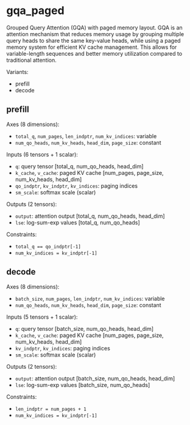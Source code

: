 # gqa_paged

Grouped Query Attention (GQA) with paged memory layout. GQA is an attention mechanism that reduces memory usage by grouping multiple query heads to share the same key-value heads, while using a paged memory system for efficient KV cache management. This allows for variable-length sequences and better memory utilization compared to traditional attention.

Variants:
- prefill
- decode

## prefill

Axes (8 dimensions):
- `total_q`, `num_pages`, `len_indptr`, `num_kv_indices`: variable
- `num_qo_heads`, `num_kv_heads`, `head_dim`, `page_size`: constant

Inputs (6 tensors + 1 scalar):
- `q`: query tensor [total_q, num_qo_heads, head_dim]
- `k_cache`, `v_cache`: paged KV cache [num_pages, page_size, num_kv_heads, head_dim]
- `qo_indptr`, `kv_indptr`, `kv_indices`: paging indices
- `sm_scale`: softmax scale (scalar)

Outputs (2 tensors):
- `output`: attention output [total_q, num_qo_heads, head_dim]
- `lse`: log-sum-exp values [total_q, num_qo_heads]

Constraints:
- `total_q == qo_indptr[-1]`
- `num_kv_indices = kv_indptr[-1]`

## decode

Axes (8 dimensions):
- `batch_size`, `num_pages`, `len_indptr`, `num_kv_indices`: variable
- `num_qo_heads`, `num_kv_heads`, `head_dim`, `page_size`: constant

Inputs (5 tensors + 1 scalar):
- `q`: query tensor [batch_size, num_qo_heads, head_dim]
- `k_cache`, `v_cache`: paged KV cache [num_pages, page_size, num_kv_heads, head_dim]
- `kv_indptr`, `kv_indices`: paging indices
- `sm_scale`: softmax scale (scalar)

Outputs (2 tensors):
- `output`: attention output [batch_size, num_qo_heads, head_dim]
- `lse`: log-sum-exp values [batch_size, num_qo_heads]

Constraints:
- `len_indptr = num_pages + 1`
- `num_kv_indices = kv_indptr[-1]`
